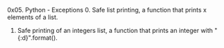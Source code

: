 0x05. Python - Exceptions
0. Safe list printing,  a function that prints x elements of a list.
1. Safe printing of an integers list, a function that prints an integer with "{:d}".format().
